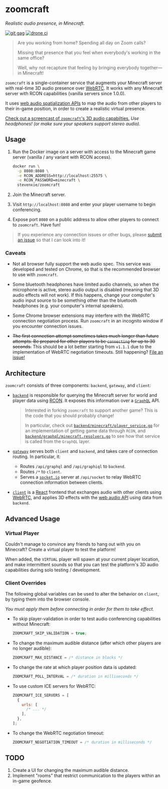 # zoomcraft

_Realistic audio presence, in Minecraft._

[![git gag][tag-img]][tag]
[![drone ci][drone-img]][drone]

> Are you working from home? Spending all day on Zoom calls?
>
> Missing that presence that you feel when everybody's working in the same
> office?
>
> Well, why not recapture that feeling by bringing everybody together—in
> Minecraft!

`zoomcraft` is a single-container service that augments your Minecraft server
with real-time 3D audio presence over [WebRTC](https://webrtc.org). It works
with any Minecraft server with RCON capabilities (vanilla servers since 1.0.0).

It uses [web audio spatialization APIs](https://developer.mozilla.org/en-US/docs/Web/API/Web_Audio_API/Web_audio_spatialization_basics)
to map the audio from other players to their in-game position, in order to
create a realistic virtual presence.

[Check out a screencast of `zoomcraft`'s 3D audio
capabilties.](https://vimeo.com/417864067) _Use headphones! (or make sure your
speakers support stereo audio)._

## Usage

1. Run the Docker image on a server with access to the Minecraft game
   server (vanilla / any variant with RCON access).

   ```bash
   docker run \
     -p 8080:8080 \
     -e RCON_ADDRESS=http://localhost:25575 \
     -e RCON_PASSWORD=minecraft \
     stevenxie/zoomcraft
   ```

2. Join the Minecraft server.
3. Visit `http://localhost:8080` and enter your player username to begin
   conferencing.
4. Expose port `8080` on a public address to allow other players to
   connect to `zoomcraft`. Have fun!

> If you experience any connection issues or other bugs, please
> [submit an issue](https://github.com/stevenxie/zoomcraft/issues/new/choose) so
> that I can look into it!

### Caveats

- Not all browser fully support the web audio spec. This service was developed
  and tested on Chrome, so that is the recommended browser to use with
  `zoomcraft`.

- Some bluetooth headphones have limited audio channels, so when the microphone
  is active, stereo audio output is disabled (meaning that 3D audio effects will
  not work). If this happens, change your computer's audio input source to be
  something other than the bluetooth headphones (e.g. your computer's internal
  speakers).

- Some Chrome browser extensions may interfere with the WebRTC connection
  negotiation process. Run `zoomcraft` in an incognito window if you
  encounter connection issues.

- ~~The first connection attempt sometimes takes much longer than future
  attempts. Be prepared for other players to be `connecting` for up to 30
  seconds.~~ This should be a lot better starting from `v1.1.1` due to the
  implementation of WebRTC negotiation timeouts. Still happening?
  [File an issue!](https://github.com/stevenxie/zoomcraft/issues/new/choose)

## Architecture

`zoomcraft` consists of three components: `backend`, `gateway`, and `client`:

- [`backend`](./backend) is responsible for querying the Minecraft server for
  world and player data using [RCON](https://wiki.vg/RCON). It exposes this
  information over a [`GraphQL`](https://graphql.org/) API.

  > Interested in forking `zoomcraft` to support another game? This is the
  > code that you should probably change!
  >
  > In particular, check out
  > [`backend/minecraft/player_service.go`](./backend/minecraft/player_service.go)
  > for an implementation of getting game data through `RCON`, and
  > [`backend/graphql/minecraft.resolvers.go`](./backend/graphql/minecraft.resolvers.go)
  > to see how that service is called from the `GraphQL` layer.

- [`gateway`](./gateway) serves both `client` and `backend`, and takes care of
  connection routing. In particular, it:
  - Routes `/api/graphql` and `/api/graphiql` to `backend`.
  - Routes `/*` to `client`.
  - Serves a [`socket.io`](https://socket.io/) server at `/api/socket` to
    relay WebRTC connection information between clients.
- [`client`](./client) is a [React](https://reactjs.org/) frontend that
  exchanges audio with other clients using [WebRTC](https://webrtc.org/), and
  applies 3D effects with the
  [web audio API](https://developer.mozilla.org/en-US/docs/Web/API/Web_Audio_API)
  using data from `backend`.

## Advanced Usage

### Virtual Player

Couldn't manage to convince any friends to hang out with you on Minecraft?
Create a virtual player to test the platform!

When added, the `VIRTUAL` player will spawn at your current player location,
and make intermittent sounds so that you can test the platform's 3D audio
capabilities during solo testing / development.

### Client Overrides

The following global variables can be used to alter the behavior on `client`,
by typing them into the browser console.

_You must apply them before connecting in order for them to take effect._

- To skip player-validation in order to test audio conferencing capabilities
  without Minecraft:

  ```js
  ZOOMCRAFT_SKIP_VALIDATION = true;
  ```

- To change the maximum audible distance (after which other players are no
  longer audible):

  ```js
  ZOOMCRAFT_MAX_DISTANCE = /* distance in blocks */
  ```

- To change the rate at which player position data is updated:

  ```js
  ZOOMCRAFT_POLL_INTERVAL = /* duration in milliseconds */
  ```

- To use custom ICE servers for WebRTC:

  ```js
  ZOOMCRAFT_ICE_SERVERS = [
    {
      urls: [
        /* ... */
      ],
    },
  ];
  ```

- To change the WebRTC negotiation timeout:

  ```js
  ZOOMCRAFT_NEGOTIATION_TIMEOUT = /* duration in milliseconds */
  ```

## TODO

1. Create a UI for changing the maximum audible distance.
2. Implement "rooms" that restrict communication to the players within an
   in-game geofence.

[drone]: https://ci.stevenxie.me/stevenxie/zoomcraft
[drone-img]: https://ci.stevenxie.me/api/badges/stevenxie/zoomcraft/status.svg
[tag]: https://github.com/stevenxie/zoomcraft/tags
[tag-img]: https://img.shields.io/github/v/tag/stevenxie/zoomcraft?label=latest&color=black&sort=semver

